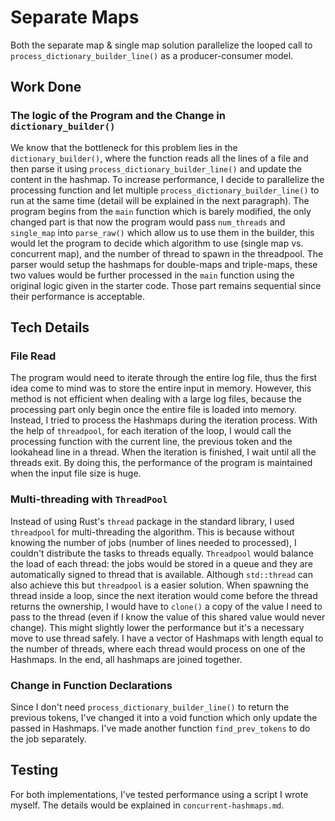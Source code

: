 # Separate Maps

Both the separate map & single map solution parallelize the looped call to `process_dictionary_builder_line()` as a producer-consumer model.

## Work Done

### The logic of the Program and the Change in `dictionary_builder()`

We know that the bottleneck for this problem lies in the `dictionary_builder()`, where the function reads all the lines of a file and then parse it using `process_dictionary_builder_line()` and update the content in the hashmap. To increase performance, I decide to parallelize the processing function and let multiple `process_dictionary_builder_line()` to run at the same time (detail will be explained in the next paragraph). The program begins from the `main` function which is barely modified, the only changed part is that now the program would pass `num_threads` and `single_map` into `parse_raw()` which allow us to use them in the builder, this would let the program to decide which algorithm to use (single map vs. concurrent map), and the number of thread to spawn in the threadpool. The parser would setup the hashmaps for double-maps and triple-maps, these two values would be further processed in the `main` function using the original logic given in the starter code. Those part remains sequential since their performance is acceptable.

## Tech Details

### File Read

The program would need to iterate through the entire log file, thus the first idea come to mind was to store the entire input in memory. However, this method is not efficient when dealing with a large log files, because the processing part only begin once the entire file is loaded into memory. Instead, I tried to process the Hashmaps during the iteration process. With the help of `threadpool`, for each iteration of the loop, I would call the processing function with the current line, the previous token and the lookahead line in a thread. When the iteration is finished, I wait until all the threads exit. By doing this, the performance of the program is maintained when the input file size is huge.

### Multi-threading with `ThreadPool`

Instead of using Rust's `thread` package in the standard library, I used `threadpool` for multi-threading the algorithm. This is because without knowing the number of jobs (number of lines needed to processed), I couldn't distribute the tasks to threads equally. `Threadpool` would balance the load of each thread: the jobs would be stored in a queue and they are automatically signed to thread that is available. Although `std::thread` can also achieve this but `threadpool` is a easier solution. When spawning the thread inside a loop, since the next iteration would come before the thread returns the ownership, I would have to `clone()` a copy of the value I need to pass to the thread (even if I know the value of this shared value would never change). This might slightly lower the performance but it's a necessary move to use thread safely. I have a vector of Hashmaps with length equal to the number of threads, where each thread would process on one of the Hashmaps. In the end, all hashmaps are joined together.

### Change in Function Declarations

Since I don't need `process_dictionary_builder_line()` to return the previous tokens, I've changed it into a void function which only update the passed in Hashmaps. I've made another function `find_prev_tokens` to do the job separately.

## Testing

For both implementations, I've tested performance using a script I wrote myself. The details would be explained in `concurrent-hashmaps.md`.